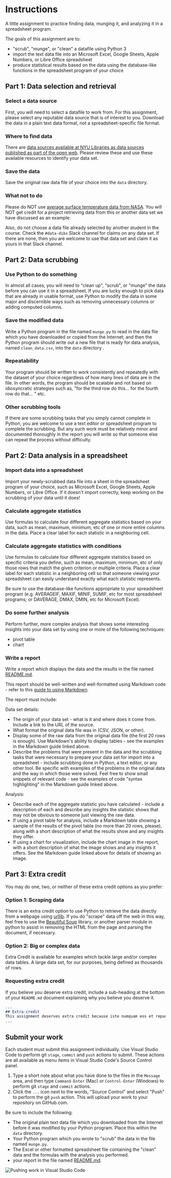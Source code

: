 # Instructions
A little assignment to practice finding data, munging it, and analyzing it in a spreadsheet program.

The goals of this assignment are to:

-   "scrub", "munge", or "clean" a datafile using Python 3
-   import the text data file into an Microsoft Excel, Google Sheets, Apple Numbers, or Libre Office spreadsheet
-   produce statistical results based on the data using the database-like functions in the spreadsheet program of your choice

## Part 1: Data selection and retrieval 

### Select a data source 

First, you will need to select a datafile to work from. For this assignment, please select any reputable data source that is of interest to you.  Download the data in a plain text data format, not a spreadsheet-specific file format.

### Where to find data
There are [data sources available at NYU Libraries as data sources published as part of the open web](https://knowledge.kitchen/Suggested_data_sources).  Please review these and use these available resources to identify your data set.

### Save the data
Save the original raw data file of your choice into the `data` directory.

### What not to do
Please do NOT use [average surface temperature data from NASA](http://data.giss.nasa.gov/gistemp/#tabledata). You will NOT get credit for a project retrieving data from this or another data set we have discussed as an example.

Also, do not choose a data file already selected by another student in the course.  Check the `#data-dibs` Slack channel for claims on any data set.  If there are none, then you are welcome to use that data set and claim it as yours in that Slack channel.

## Part 2: Data scrubbing 

### Use Python to do something
In almost all cases, you will need to "clean up", "scrub", or "munge" the data before you can use it in a spreadsheet. If you are lucky enough to pick data that are already in usable format, use Python to modify the data in some major and discernible ways such as removing unnecessary columns or adding computed columns.

### Save the modified data
Write a Python program in the file named `munge.py` to read in the data file which you have downloaded or copied from the Internet; and then the Python program should write out a new file that is ready for data analysis, named `clean_data.csv`, into the `data` directory .

### Repeatability
Your program should be written to work consistently and repeatedly with the dataset of your choice regardless of how many lines of data are in the file.  In other words, the program should be scalable and not based on idiosyncratic strategies such as, "for the third row do this... for the fourth row do that... " etc.

### Other scrubbing tools
If there are some scrubbing tasks that you simply cannot complete in Python, you are welcome to use a text editor or spreadsheet program to complete the scrubbing.  But any such work must be relatively minor and documented thoroughly in the report you will write so that someone else can repeat the process without difficulty.

## Part 2: Data analysis in a spreadsheet

### Import data into a spreadsheet 

Import your newly-scrubbed data file into a sheet in the spreadsheet program of your choice, such as Microsoft Excel, Google Sheets, Apple Numbers, or Libre Office. If it doesn't import correctly, keep working on the scrubbing of your data until it does!

### Calculate aggregate statistics 

Use formulas to calculate four different aggregate statistics based on your data, such as mean, maximum, minimum, etc of one or more entire columns in the data.  Place a clear label for each statistic in a neighboring cell.

### Calculate aggregate statistics with conditions
Use formulas to calculate four different aggregate statistics based on specific criteria you define, such as mean, maximum, minimum, etc of only those rows that match the given criterion or multiple criteria.  Place a clear label for each statistic in a neighboring cell so that someone viewing your spreadsheet can easily understand exactly what each statistic represents.

Be sure to use the database-like functions appropriate to your spreadsheet program (e.g. AVERAGEIF, MAXIF, MINIF, SUMIF, etc for most spreadsheet programs; or DAVERAGE, DMAX, DMIN, etc for Microsoft Excel).

### Do some further analysis
Perform further, more complex analysis that shows some interesting insights into your data set by using one or more of the following techniques:
- pivot table
- chart


### Write a report 

Write a report which displays the data and the results in the file named [README.md](./README.md).

This report should be well-written and well-formatted using Markdown code - refer to this [guide to using Markdown](https://guides.github.com/features/mastering-markdown/).  

The report must include:

Data set details:
- The origin of your data set - what is it and where does it come from.  Include a link to the URL of the source.
- What format the original data file was in (CSV, JSON, or other).
- Display some of the raw data from the original data file (the first 20 rows is enough).  Use Markdown's ability to display tables - see the examples in the Markdown guide linked above.
- Describe the problems that were present in the data and the scrubbing tasks that were necessary to prepare your data set for import into a spreadsheet - include scrubbing done in Python, a text editor, or any other tool.  Be specific with examples of the problems in the original data and the way in which those were solved.  Feel free to show small snippets of relevant code - see the examples of code "syntax highlighting" in the Markdown guide linked above.

Analysis:
- Describe each of the aggregate statistic you have calculated - include a description of each and describe any insights the statistic shows that may not be obvious to someone just viewing the raw data.
- If using a pivot table for analysis, include a Markdown table showing a sample of the results of the pivot table (no more than 20 rows, please), along with a short description of what the results show and any insights they offer.
- If using a chart for visualization, include the chart image in the report, with a short description of what the image shows and any insights it offers.  See the Markdown guide linked above for details of showing an image.

## Part 3: Extra credit 

You may do one, two, or neither of these extra credit options as you prefer:

### Option 1: Scraping data 

There is an extra credit option to use Python to retrieve the data directly from a webpage using [urllib](https://knowledge.kitchen/Modules_in_Python#UrlLib.Request_module). If you do "scrape" data off the web in this way, feel free to use the [Beautiful Soup](https://knowledge.kitchen/Modules_in_Python#Beautiful_Soup) library, or another parser module in python to assist in removing the HTML from the page and parsing the document, if necessary.

### Option 2: Big or complex data 

Extra Credit is available for examples which tackle large and/or complex data tables. A large data set, for our purposes, being defined as thousands of rows.

### Requesting extra credit
If you believe you deserve extra credit, include a sub-heading at the bottom of your `README.md` document explaining why you believe you deserve it.
```markdown
...
## Extra-credit
This assignment deserves extra credit because iste numquam eos et repudiandae sint enim. Rerum enim voluptas voluptatem consequuntur. Sed atque deserunt nihil eius neque et provident aspernatur. Incidunt iusto beatae illo minus vel. Quis sint sunt et facilis doloribus eligendi error est. Ipsum similique.
...
```

## Submit your work
Each student must submit this assignment individually.  Use Visual Studio Code to perform git `stage`,  `commit` and `push` actions to submit. These actions are all available as menu items in Visual Studio Code's Source Control panel.
1. Type a short note about what you have done to the files in the `Message` area, and then type `Command-Enter` (Mac) or `Control-Enter` (Windows) to perform git `stage` and `commit` actions.
1. Click the `...` icon next to the words, "Source Control" and select "Push" to perform the git `push` action.  This will upload your work to your repository on GitHub.com.

Be sure to include the following:
- The original plain text data file which you downloaded from the Internet before it was modified by your Python program.  Place this within the `data` directory.
-   Your Python program which you wrote to "scrub" the data in the file named `munge.py`.
-   The Excel or other formatted spreadsheet file containing the "clean" data and the formulas with the analysis you performed.
-   your report in the file named [README.md](./README.md).

![Pushing work in Visual Studio Code](./images/vscode_stage_commit_push.png)